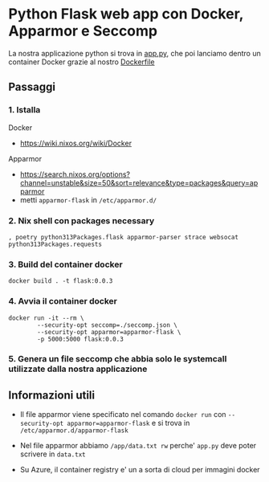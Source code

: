 # Python Flask web app con Docker, Apparmor e Seccomp 
La nostra applicazione python si trova in [app.py](./app.py), che poi lanciamo dentro un container Docker grazie al nostro [Dockerfile](./Dockerfile)

## Passaggi 

### 1. Istalla
Docker 
- https://wiki.nixos.org/wiki/Docker

Apparmor
- https://search.nixos.org/options?channel=unstable&size=50&sort=relevance&type=packages&query=apparmor
- metti `apparmor-flask` in `/etc/apparmor.d/`

### 2. Nix shell con packages necessary
`, poetry python313Packages.flask apparmor-parser strace websocat python313Packages.requests`

### 3. Build del container docker
`docker build . -t flask:0.0.3`

### 4. Avvia il container docker
```
docker run -it --rm \
        --security-opt seccomp=./seccomp.json \
        --security-opt apparmor=apparmor-flask \
        -p 5000:5000 flask:0.0.3
```

### 5. Genera un file seccomp che abbia solo le systemcall utilizzate dalla nostra applicazione

## Informazioni utili
- Il file apparmor viene specificato nel comando `docker run` con `--security-opt apparmor=apparmor-flask` e si trova in `/etc/apparmor.d/apparmor-flask`
- Nel file apparmor abbiamo `/app/data.txt rw` perche' `app.py` deve poter scrivere in `data.txt`

- Su Azure, il container registry e' un a sorta di cloud per immagini docker